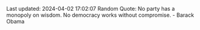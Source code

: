 Last updated: 2024-04-02 17:02:07
Random Quote: No party has a monopoly on wisdom. No democracy works without compromise. - Barack Obama